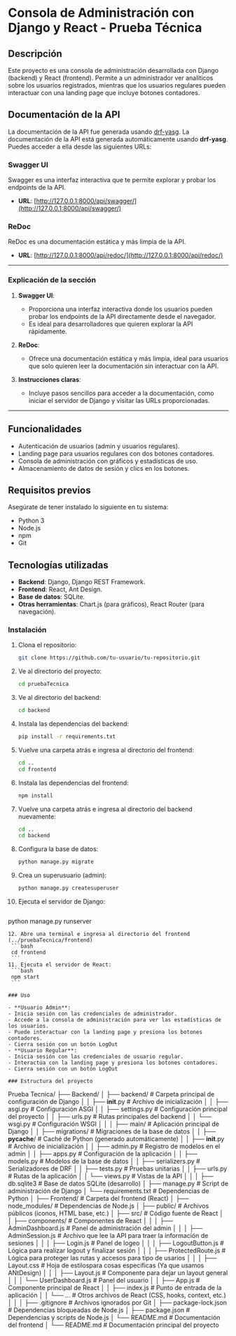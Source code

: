 # Consola de Administración con Django y React - Prueba Técnica

## Descripción
Este proyecto es una consola de administración desarrollada con Django (backend) y React (frontend). Permite a un administrador ver analíticos sobre los usuarios registrados, mientras que los usuarios regulares pueden interactuar con una landing page que incluye botones contadores.

## Documentación de la API
La documentación de la API fue generada usando [drf-yasg](https://drf-yasg.readthedocs.io/).
La documentación de la API está generada automáticamente usando **drf-yasg**. Puedes acceder a ella desde las siguientes URLs:

### Swagger UI
Swagger es una interfaz interactiva que te permite explorar y probar los endpoints de la API.

- **URL**: [http://127.0.0.1:8000/api/swagger/](http://127.0.0.1:8000/api/swagger/)

### ReDoc
ReDoc es una documentación estática y más limpia de la API.

- **URL**: [http://127.0.0.1:8000/api/redoc/](http://127.0.0.1:8000/api/redoc/)

---

### Explicación de la sección
1. **Swagger UI**:
   - Proporciona una interfaz interactiva donde los usuarios pueden probar los endpoints de la API directamente desde el navegador.
   - Es ideal para desarrolladores que quieren explorar la API rápidamente.

2. **ReDoc**:
   - Ofrece una documentación estática y más limpia, ideal para usuarios que solo quieren leer la documentación sin interactuar con la API.

3. **Instrucciones claras**:
   - Incluye pasos sencillos para acceder a la documentación, como iniciar el servidor de Django y visitar las URLs proporcionadas.

---

## Funcionalidades

- Autenticación de usuarios (admin y usuarios regulares).
- Landing page para usuarios regulares con dos botones contadores.
- Consola de administración con gráficos y estadísticas de uso.
- Almacenamiento de datos de sesión y clics en los botones.

## Requisitos previos
Asegúrate de tener instalado lo siguiente en tu sistema:
- Python 3
- Node.js 
- npm
- Git

## Tecnologías utilizadas

- **Backend**: Django, Django REST Framework.
- **Frontend**: React, Ant Design.
- **Base de datos**: SQLite.
- **Otras herramientas**: Chart.js (para gráficos), React Router (para navegación).

### Instalación

1. Clona el repositorio:
   ```bash
   git clone https://github.com/tu-usuario/tu-repositorio.git
   ```
2. Ve al directorio del proyecto: 
    ```bash
    cd pruebaTecnica
    ```
3. Ve al directorio del backend: 
    ```bash
    cd backend
    ```
4. Instala las dependencias del backend: 
    ```bash
   pip install -r requirements.txt
   ```
5. Vuelve una carpeta atrás e ingresa al directorio del frontend: 
    ```bash
   cd ..
   cd frontentd
   ```
6. Instala las dependencias del frontend: 
    ```bash 
    npm install
    ```
7. Vuelve una carpeta atrás e ingresa al directorio del backend nuevamente:
    ```bash
   cd ..
   cd backend
   ``` 
8. Configura la base de datos:  
    ```bash
   python manage.py migrate
   ```
9. Crea un superusuario (admin):  
    ```bash
   python manage.py createsuperuser
   ```
10. Ejecuta el servidor de Django:  
    ```bash
   python manage.py runserver
   ```
12. Abre una terminal e ingresa al directorio del frontend (../pruebaTecnica/frontend)
    ```bash 
    cd frontend
    ```
11. Ejecuta el servidor de React: 
    ```bash 
    npm start
    ```

### Uso

- **Usuario Admin**:
  - Inicia sesión con las credenciales de administrador.
  - Accede a la consola de administración para ver las estadísticas de los usuarios.
  - Puede interactuar con la landing page y presiona los botones contadores.
  - Cierra sesión con un botón LogOut
- **Usuario Regular**:
  - Inicia sesión con las credenciales de usuario regular.
  - Interactúa con la landing page y presiona los botones contadores.
  - Cierra sesión con un botón LogOut

### Estructura del proyecto
```
Prueba Tecnica/
├── Backend/
│   ├── backend/               # Carpeta principal de configuración de Django
│   │   ├── __init__.py        # Archivo de inicialización
│   │   ├── asgi.py            # Configuración ASGI
│   │   ├── settings.py        # Configuración principal del proyecto
│   │   ├── urls.py            # Rutas principales del backend
│   │   └── wsgi.py            # Configuración WSGI
│   │
│   ├── main/                  # Aplicación principal de Django
│   │   ├── migrations/        # Migraciones de la base de datos
│   │   ├── __pycache__/       # Caché de Python (generado automáticamente)
│   │   ├── __init__.py        # Archivo de inicialización
│   │   ├── admin.py           # Registro de modelos en el admin
│   │   ├── apps.py            # Configuración de la aplicación
│   │   ├── models.py          # Modelos de la base de datos
│   │   ├── serializers.py     # Serializadores de DRF
│   │   ├── tests.py           # Pruebas unitarias
│   │   ├── urls.py            # Rutas de la aplicación
│   │   └── views.py           # Vistas de la API
│   │
│   ├── db.sqlite3             # Base de datos SQLite (desarrollo)
│   ├── manage.py              # Script de administración de Django
│   └── requirements.txt       # Dependencias de Python
│
├── Frontend/                  # Carpeta del frontend (React)
│   ├── node_modules/          # Dependencias de Node.js
│   ├── public/                # Archivos públicos (íconos, HTML base, etc.)
│   ├── src/                   # Código fuente de React
│   │   ├── components/        # Componentes de React
│   │   │   ├── AdminDashboard.js # Panel de administración del admin
│   │   │   ├── AdminSession.js   # Archivo que lee la API para traer la información de sesiones
│   │   │   ├── Login.js          # Panel de logeo
│   │   │   ├── LogoutButton.js   # Lógica para realizar logout y finalizar sesión
│   │   │   ├── ProtectedRoute.js # Lógica para proteger las rutas y accesos para tipo de usarios
│   │   │   ├── Layout.css        # Hoja de estilospara cosas específicas (Ya que usamos ANtDesign)
│   │   │   ├── Layout.js         # Componente para dejar un layout general
│   │   │   └── UserDashboard.js  # Panel del usuario
│   │   ├── App.js             # Componente principal de React
│   │   ├── index.js           # Punto de entrada de la aplicación
│   │   └── ...                # Otros archivos de React (CSS, hooks, context, etc.)
│   │
│   ├── .gitignore             # Archivos ignorados por Git
│   ├── package-lock.json      # Dependencias bloqueadas de Node.js
│   ├── package.json           # Dependencias y scripts de Node.js
│   └── README.md              # Documentación del frontend
│
└── README.md                  # Documentación principal del proyecto
```
